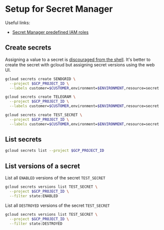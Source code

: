 # Setup for Secret Manager

Useful links:

- [Secret Manager predefined IAM roles](https://cloud.google.com/secret-manager/docs/access-control)

## Create secrets

Assigning a value to a secret is [discouraged from the shell](https://cloud.google.com/secret-manager/docs/creating-and-accessing-secrets#add-secret-version). It's better to create the secret with gcloud but assigning secret versions using the web UI.

```sh
gcloud secrets create SENDGRID \
  --project $GCP_PROJECT_ID \
  --labels customer=$CUSTOMER,environment=$ENVIRONMENT,resource=secret
```

```sh
gcloud secrets create TELEGRAM \
  --project $GCP_PROJECT_ID \
  --labels customer=$CUSTOMER,environment=$ENVIRONMENT,resource=secret
```

```sh
gcloud secrets create TEST_SECRET \
  --project $GCP_PROJECT_ID \
  --labels customer=$CUSTOMER,environment=$ENVIRONMENT,resource=secret
```

## List secrets

```sh
gcloud secrets list --project $GCP_PROJECT_ID
```

## List versions of a secret

List all `ENABLED` versions of the secret `TEST_SECRET`

```sh
gcloud secrets versions list TEST_SECRET \
  --project $GCP_PROJECT_ID \
  --filter state:ENABLED
```

List all `DESTROYED` versions of the secret `TEST_SECRET`

```sh
gcloud secrets versions list TEST_SECRET \
  --project $GCP_PROJECT_ID \
  --filter state:DESTROYED
```
